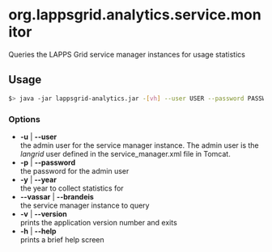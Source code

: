 # org.lappsgrid.analytics.service.monitor
Queries the LAPPS Grid service manager instances for usage statistics

## Usage

```bash
$> java -jar lappsgrid-analytics.jar -[vh] --user USER --password PASSWORD --year dddd [--brandeis|--vassar]
```

### Options

* **-u** | **--user**<br/>the admin user for the service manager instance.  The admin user is the *langrid* user defined in the service_manager.xml file in Tomcat.
* **-p** | **--password**<br/>the password for the admin user
* **-y** | **--year**<br/>the year to collect statistics for
* **--vassar** | **--brandeis**<br/>the service manager instance to query
* **-v** | **--version**<br/>prints the application version number and exits
* **-h** | **--help**<br/>prints a brief help screen

